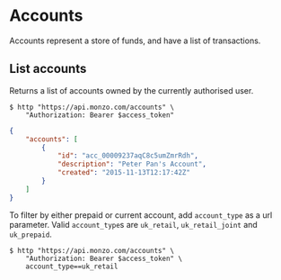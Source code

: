 # Accounts

Accounts represent a store of funds, and have a list of transactions.

## List accounts

Returns a list of accounts owned by the currently authorised user.

```shell
$ http "https://api.monzo.com/accounts" \
    "Authorization: Bearer $access_token"
```

```json
{
    "accounts": [
        {
            "id": "acc_00009237aqC8c5umZmrRdh",
            "description": "Peter Pan's Account",
            "created": "2015-11-13T12:17:42Z"
        }
    ]
}
```

To filter by either prepaid or current account, add `account_type` as a url parameter.
Valid `account_type`s are `uk_retail`, `uk_retail_joint` and `uk_prepaid`.

```shell
$ http "https://api.monzo.com/accounts" \
    "Authorization: Bearer $access_token" \
    account_type==uk_retail
```
